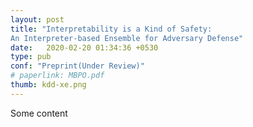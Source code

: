 ```yaml
---
layout: post
title: "Interpretability is a Kind of Safety:
An Interpreter-based Ensemble for Adversary Defense"
date:   2020-02-20 01:34:36 +0530
type: pub
conf: "Preprint(Under Review)"
# paperlink: MBPO.pdf
thumb: kdd-xe.png
---
```


Some content
